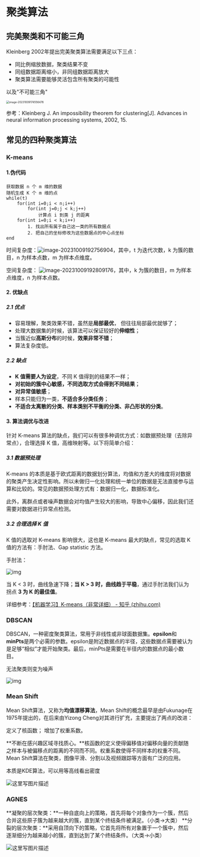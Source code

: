 # 聚类算法

## 完美聚类和不可能三角

Kleinberg 2002年提出完美聚类算法需要满足以下三点：

- 同比例缩放数据，聚类结果不变
- 同组数据距离缩小，非同组数据距离放大
- 聚类算法需要能够灵活包含所有聚类的可能性

以及"不可能三角"

<img src="pics/%E8%81%9A%E7%B1%BB%E7%AE%97%E6%B3%95/image-20231009174556476.png" alt="image-20231009174556476" style="zoom: 50%;" />

参考：Kleinberg J. An impossibility theorem for clustering[J]. Advances in neural information processing systems, 2002, 15.

## 常见的四种聚类算法

### K-means

#### 1.伪代码

```伪代码
获取数据 n 个 m 维的数据
随机生成 K 个 m 维的点
while(t)
    for(int i=0;i < n;i++)
        for(int j=0;j < k;j++)
            计算点 i 到类 j 的距离
    for(int i=0;i < k;i++)
        1. 找出所有属于自己这一类的所有数据点
        2. 把自己的坐标修改为这些数据点的中心点坐标
end
```

时间复杂度：![image-20231009192756904](pics/%E8%81%9A%E7%B1%BB%E7%AE%97%E6%B3%95/image-20231009192756904.png)，其中，t 为迭代次数，k 为簇的数目，n 为样本点数，m 为样本点维度。

空间复杂度： ![image-20231009192809176](pics/%E8%81%9A%E7%B1%BB%E7%AE%97%E6%B3%95/image-20231009192809176.png)，其中，k 为簇的数目，m 为样本点维度，n 为样本点数。

#### 2. 优缺点

##### 2.1 优点

- 容易理解，聚类效果不错，虽然是**局部最优**， 但往往局部最优就够了；
- 处理大数据集的时候，该算法可以保证较好的**伸缩性**；
- 当簇近似**高斯分布**的时候，**效果非常不错**；
- 算法复杂度低。

##### 2.2 缺点

- **K 值需要人为设定**，不同 K 值得到的结果不一样；
- **对初始的簇中心敏感，不同选取方式会得到不同结果**；
- **对异常值敏感**；
- 样本只能归为一类，**不适合多分类任务**；
- **不适合太离散的分类、样本类别不平衡的分类、非凸形状的分类**。

#### 3. 算法调优与改进

针对 K-means 算法的缺点，我们可以有很多种调优方式：如数据预处理（去除异常点），合理选择 K 值，高维映射等。以下将简单介绍：

##### 3.1 数据预处理

K-means 的本质是基于欧式距离的数据划分算法，均值和方差大的维度将对数据的聚类产生决定性影响。所以未做归一化处理和统一单位的数据是无法直接参与运算和比较的。常见的数据预处理方式有：数据归一化，数据标准化。

此外，离群点或者噪声数据会对均值产生较大的影响，导致中心偏移，因此我们还需要对数据进行异常点检测。

##### 3.2 合理选择 K 值

K 值的选取对 K-means 影响很大，这也是 K-means 最大的缺点，常见的选取 K 值的方法有：手肘法、Gap statistic 方法。

手肘法：



![img](pics/%E8%81%9A%E7%B1%BB%E7%AE%97%E6%B3%95/v2-5ca4a5fe0b06b25a2b97262abb401a16_720w.webp)



当 K < 3 时，曲线急速下降；**当 K > 3 时，曲线趋于平稳**，通过手肘法我们认为拐点 **3 为 K 的最佳值**。

详细参考：[【机器学习】K-means（非常详细） - 知乎 (zhihu.com)](https://zhuanlan.zhihu.com/p/78798251)

### DBSCAN

DBSCAN，一种密度聚类算法，常用于非线性或非球面数据集。**epsilon**和**minPts**是两个必需的参数。epsilon是附近数据点的半径，这些数据点需要被认为是足够“相似”才能开始聚类。最后，minPts是需要在半径内的数据点的最小数目。

无法聚类则变为噪声

![img](pics/%E8%81%9A%E7%B1%BB%E7%AE%97%E6%B3%95/20180725173312977)

### Mean Shift

Mean Shift算法，又称为**均值漂移算法**，Mean Shift的概念最早是由Fukunage在1975年提出的，在后来由Yizong Cheng对其进行扩充，主要提出了两点的改进：

定义了核函数；
增加了权重系数。

**不断在感兴趣区域寻找质心。**核函数的定义使得偏移值对偏移向量的贡献随之样本与被偏移点的距离的不同而不同。权重系数使得不同样本的权重不同。Mean Shift算法在聚类，图像平滑、分割以及视频跟踪等方面有广泛的应用。

本质是KDE算法，可以用等高线看出密度

![这里写图片描述](pics/%E8%81%9A%E7%B1%BB%E7%AE%97%E6%B3%95/20160511165109659)

### AGNES

**凝聚的层次聚类：**一种自底向上的策略，首先将每个对象作为一个簇，然后合并这些原子簇为越来越大的簇，直到某个终结条件被满足。（小类->大类）
**分裂的层次聚类：**采用自顶向下的策略，它首先将所有对象置于一个簇中，然后逐渐细分为越来越小的簇，直到达到了某个终结条件。（大类->小类）

![这里写图片描述](pics/%E8%81%9A%E7%B1%BB%E7%AE%97%E6%B3%95/20170923211237983)